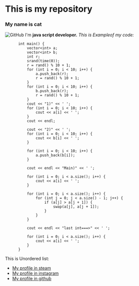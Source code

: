 # This is my repository 
### **My name is cat** 
![GitHub](https://i.natgeofe.com/n/548467d8-c5f1-4551-9f58-6817a8d2c45e/NationalGeographic_2572187_square.jpg)
I'm **java script developer.** *This is Exampleof my code:*
```с++
      int main() {
          vector<int> a;
          vector<int> b;
          int r;
          srand(time(0));
          r = rand() % 10 + 1;
          for (int i = 0; i < 10; i++) {
              a.push_back(r);
              r = rand() % 10 + 1;
          }
          for (int i = 0; i < 10; i++) {
              b.push_back(r);
              r = rand() % 10 + 1;
          }
          cout << "1)" << ' ';
          for (int i = 0; i < 10; i++) {
              cout << a[i] << ' ';
          }
          cout << endl;
      
          cout << "2)" << ' ';
          for (int i = 0; i < 10; i++) {
              cout << b[i] << ' ';
          }
                          
          for (int i = 0; i < 10; i++) {
              a.push_back(b[i]);
          }
      
          cout << endl << "Main)" << ' ';
      
          for (int i = 0; i < a.size(); i++) {
              cout << a[i] << ' ';
          }
      
          for (int i = 0; i < a.size(); i++) {
              for (int j = 0; j < a.size() - 1; j++) {
                  if (a[j] > a[j + 1]) {
                      swap(a[j], a[j + 1]);
                  }
              }
          }
      
          cout << endl << "last int===>" << ' ';
      
          for (int i = 0; i < a.size(); i++) {
              cout << a[i] << ' ';
          }
      }
```
This is Unordered list:
* [My profile in steam](https://steamcommunity.com/profiles/76561199140817467/)
* [My profile in instagram](https://www.instagram.com/aadrrxx/)
* [My profile in github](https://github.com/Adrx20)
